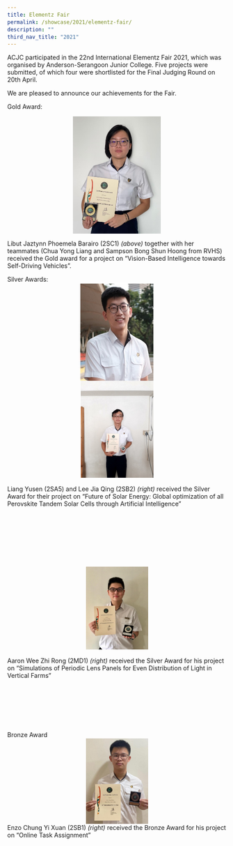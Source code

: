 ```yaml
---
title: Elementz Fair
permalink: /showcase/2021/elementz-fair/
description: ""
third_nav_title: "2021"
---
```

ACJC participated in the 22nd International Elementz Fair 2021, which was organised by Anderson-Serangoon Junior College. Five projects were submitted, of which four were shortlisted for the Final Judging Round on 20th April.&nbsp;
  

We are pleased to announce our achievements for the Fair. 

Gold Award:  

<style>  
img {  
  display: block;  
  margin-left: auto;  
  margin-right: auto;  
}  
</style>  
<img src="/images/Libut.jpeg" style="width:40%;">  

Libut Jaztynn Phoemela Barairo (2SC1)&nbsp;_(above)_&nbsp;together with her teammates (Chua Yong Liang and Sampson Bong Shun Hoong from RVHS) received the Gold award for a project on “Vision-Based Intelligence towards Self-Driving Vehicles”.

<div>Silver Awards:</div><div><img src="/images/Yusen.jpeg" width="100%" alt="Yusen.jpg" class="ive_eobj_right" style="width: 170px; height: 225px;"><img src="/images/jia%20qing.jpg" width="100%" alt="Jia Qing.jpg" class="ive_eobj_right" style="width: 167px; height: 222px;"><br></div><div>Liang Yusen (2SA5) and Lee Jia Qing (2SB2) <i>(right)&nbsp;</i>received the Silver Award for their project on “Future of Solar Energy: Global optimization of all Perovskite Tandem Solar Cells through Artificial Intelligence”</div><div>&nbsp;&nbsp;</div><div><br></div><div><br></div><div><br></div><div><br></div><div><br></div><div><br></div><div><br></div><div><img src="/images/Aaron.jpg" width="100%" alt="Aaron.jpg" class="ive_eobj_right" style="width: 143px; height: 190px;"><br></div><div>Aaron Wee Zhi Rong (2MD1) <i>(right)&nbsp;</i>received the Silver Award for his project on “Simulations of Periodic Lens Panels for Even Distribution of Light in Vertical Farms”</div><div>&nbsp;</div><div><br></div><div><br></div><div><br></div><div><br></div><div><br></div><div><br></div><div>Bronze Award</div><div><img src="/images/Enzo.jpg" alt="Enzo.jpg" class="ive_eobj_right" style="width: 143px; height: 196px;">Enzo Chung Yi Xuan (2SB1) <i>(right)&nbsp;</i>received the Bronze Award for his project on “Online Task Assignment”</div><div><br>&nbsp;</div><div><br></div><div><br></div><div><br></div><div><br></div><div><br></div><div><br></div><div></div>